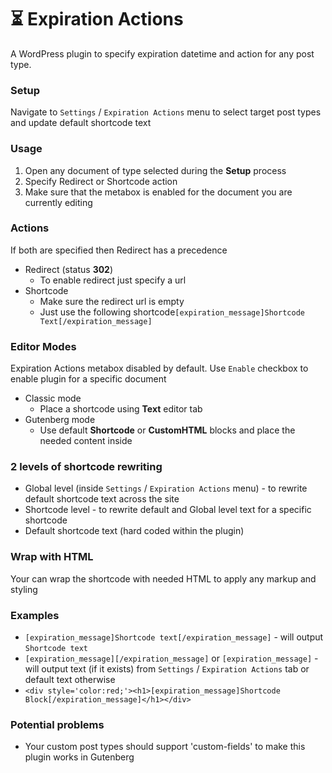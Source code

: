 # ⏳ Expiration Actions

A WordPress plugin to specify expiration datetime and action for any post type.

### Setup

Navigate to `Settings` / `Expiration Actions` menu to select target post types and update default shortcode text

### Usage

1. Open any document of type selected during the **Setup** process
2. Specify Redirect or Shortcode action
3. Make sure that the metabox is enabled for the document you are currently editing

### Actions

If both are specified then Redirect has a precedence

- Redirect (status **302**)
    - To enable redirect just specify a url
- Shortcode
    - Make sure the redirect url is empty
    - Just use the following shortcode`[expiration_message]Shortcode Text[/expiration_message]`

### Editor Modes

Expiration Actions metabox disabled by default. Use `Enable` checkbox to enable plugin for a specific document

- Classic mode
    - Place a shortcode using **Text** editor tab
- Gutenberg mode
    - Use default **Shortcode** or **CustomHTML** blocks and place the needed content inside

### 2 levels of shortcode rewriting

- Global level (inside `Settings` / `Expiration Actions` menu) - to rewrite default shortcode text across the site
- Shortcode level - to rewrite default and Global level text for a specific shortcode
- Default shortcode text (hard coded within the plugin)

### Wrap with HTML

Your can wrap the shortcode with needed HTML to apply any markup and styling

### Examples

- `[expiration_message]Shortcode text[/expiration_message]` - will output `Shortcode text`
- `[expiration_message][/expiration_message]` or `[expiration_message]` - will output text (if it exists)
  from `Settings` / `Expiration Actions` tab or default text otherwise
- `<div style='color:red;'><h1>[expiration_message]Shortcode Block[/expiration_message]</h1></div>`

### Potential problems

- Your custom post types should support 'custom-fields' to make this plugin works in Gutenberg